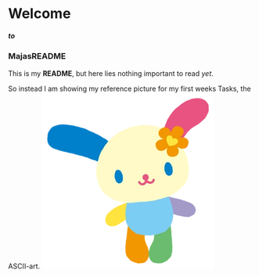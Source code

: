 
# Welcome
##### to 
### MajasREADME

This is my **README**, but here lies nothing important to read *yet*.

So instead I am showing my reference picture for my first weeks Tasks, the ASCII-art.
![Image](Usahana.webp)

